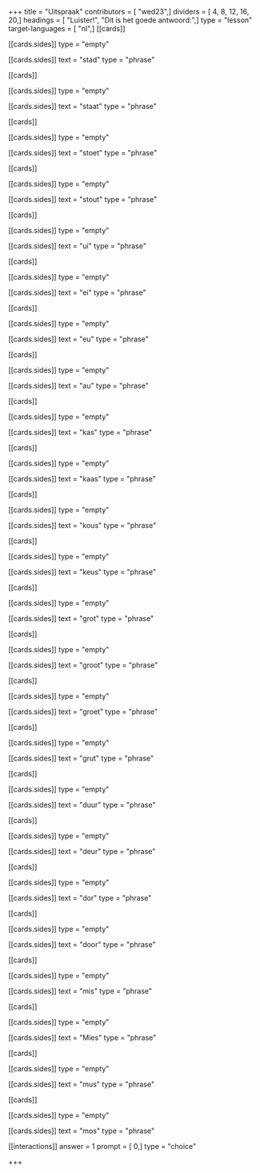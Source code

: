 +++
title = "Uitspraak"
contributors = [ "wed23",]
dividers = [ 4, 8, 12, 16, 20,]
headings = [ "Luister!", "Dit is het goede antwoord:",]
type = "lesson"
target-languages = [ "nl",]
[[cards]]

[[cards.sides]]
type = "empty"

[[cards.sides]]
text = "stad"
type = "phrase"

[[cards]]

[[cards.sides]]
type = "empty"

[[cards.sides]]
text = "staat"
type = "phrase"

[[cards]]

[[cards.sides]]
type = "empty"

[[cards.sides]]
text = "stoet"
type = "phrase"

[[cards]]

[[cards.sides]]
type = "empty"

[[cards.sides]]
text = "stout"
type = "phrase"

[[cards]]

[[cards.sides]]
type = "empty"

[[cards.sides]]
text = "ui"
type = "phrase"

[[cards]]

[[cards.sides]]
type = "empty"

[[cards.sides]]
text = "ei"
type = "phrase"

[[cards]]

[[cards.sides]]
type = "empty"

[[cards.sides]]
text = "eu"
type = "phrase"

[[cards]]

[[cards.sides]]
type = "empty"

[[cards.sides]]
text = "au"
type = "phrase"

[[cards]]

[[cards.sides]]
type = "empty"

[[cards.sides]]
text = "kas"
type = "phrase"

[[cards]]

[[cards.sides]]
type = "empty"

[[cards.sides]]
text = "kaas"
type = "phrase"

[[cards]]

[[cards.sides]]
type = "empty"

[[cards.sides]]
text = "kous"
type = "phrase"

[[cards]]

[[cards.sides]]
type = "empty"

[[cards.sides]]
text = "keus"
type = "phrase"

[[cards]]

[[cards.sides]]
type = "empty"

[[cards.sides]]
text = "grot"
type = "phrase"

[[cards]]

[[cards.sides]]
type = "empty"

[[cards.sides]]
text = "groot"
type = "phrase"

[[cards]]

[[cards.sides]]
type = "empty"

[[cards.sides]]
text = "groet"
type = "phrase"

[[cards]]

[[cards.sides]]
type = "empty"

[[cards.sides]]
text = "grut"
type = "phrase"

[[cards]]

[[cards.sides]]
type = "empty"

[[cards.sides]]
text = "duur"
type = "phrase"

[[cards]]

[[cards.sides]]
type = "empty"

[[cards.sides]]
text = "deur"
type = "phrase"

[[cards]]

[[cards.sides]]
type = "empty"

[[cards.sides]]
text = "dor"
type = "phrase"

[[cards]]

[[cards.sides]]
type = "empty"

[[cards.sides]]
text = "door"
type = "phrase"

[[cards]]

[[cards.sides]]
type = "empty"

[[cards.sides]]
text = "mis"
type = "phrase"

[[cards]]

[[cards.sides]]
type = "empty"

[[cards.sides]]
text = "Mies"
type = "phrase"

[[cards]]

[[cards.sides]]
type = "empty"

[[cards.sides]]
text = "mus"
type = "phrase"

[[cards]]

[[cards.sides]]
type = "empty"

[[cards.sides]]
text = "mos"
type = "phrase"

[[interactions]]
answer = 1
prompt = [ 0,]
type = "choice"

+++
